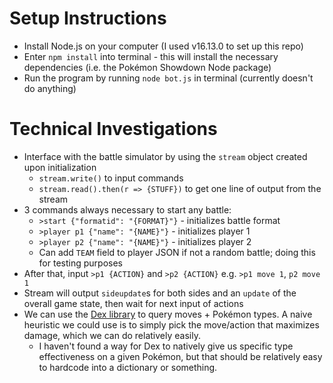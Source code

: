 # Setup Instructions
- Install Node.js on your computer (I used v16.13.0 to set up this repo)
- Enter `npm install` into terminal - this will install the necessary dependencies (i.e. the Pokémon Showdown Node package)
- Run the program by running `node bot.js` in terminal (currently doesn't do anything)

# Technical Investigations
- Interface with the battle simulator by using the `stream` object created upon initialization
  - `stream.write()` to input commands
  - `stream.read().then(r => {STUFF})` to get one line of output from the stream
- 3 commands always necessary to start any battle:
  - `>start {"formatid": "{FORMAT}"}` - initializes battle format
  - `>player p1 {"name": "{NAME}"}` - initializes player 1
  - `>player p2 {"name": "{NAME}"}` - initializes player 2
  - Can add `TEAM` field to player JSON if not a random battle; doing this for testing purposes
- After that, input `>p1 {ACTION}` and `>p2 {ACTION}` e.g. `>p1 move 1`, `p2 move 1`
- Stream will output `sideupdate`s for both sides and an `update` of the overall game state, then wait for next input of actions 
- We can use the [Dex library](https://github.com/smogon/pokemon-showdown/blob/master/sim/DEX.md) to query moves + Pokémon types. A naive heuristic we could use is to simply pick the move/action that maximizes damage, which we can do relatively easily.
  - I haven't found a way for Dex to natively give us specific type effectiveness on a given Pokémon, but that should be relatively easy to hardcode into a dictionary or something.